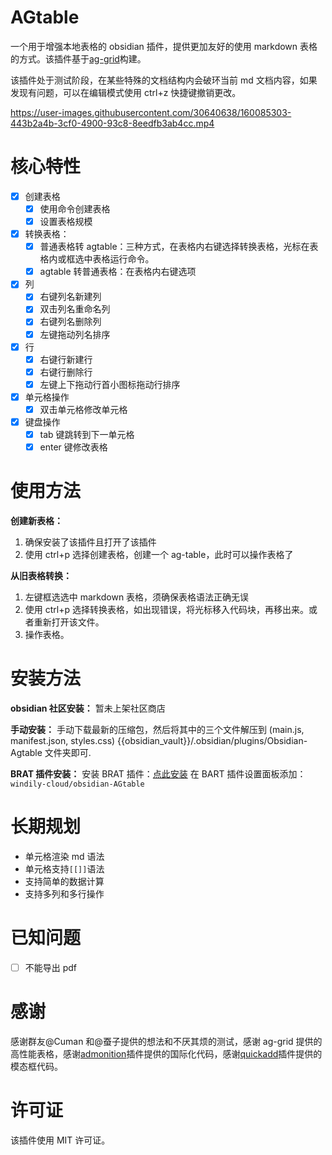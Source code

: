 # AGtable

一个用于增强本地表格的 obsidian 插件，提供更加友好的使用 markdown 表格的方式。该插件基于[ag-grid](https://github.com/ag-grid/ag-grid)构建。

该插件处于测试阶段，在某些特殊的文档结构内会破环当前 md 文档内容，如果发现有问题，可以在编辑模式使用 ctrl+z 快捷键撤销更改。

https://user-images.githubusercontent.com/30640638/160085303-443b2a4b-3cf0-4900-93c8-8eedfb3ab4cc.mp4

# 核心特性

- [x] 创建表格
  - [x] 使用命令创建表格
  - [x] 设置表格规模
- [x] 转换表格：
  - [x] 普通表格转 agtable：三种方式，在表格内右键选择转换表格，光标在表格内或框选中表格运行命令。
  - [x] agtable 转普通表格：在表格内右键选项
- [x] 列
  - [x] 右键列名新建列
  - [x] 双击列名重命名列
  - [x] 右键列名删除列
  - [x] 左键拖动列名排序
- [x] 行
  - [x] 右键行新建行
  - [x] 右键行删除行
  - [x] 左键上下拖动行首小图标拖动行排序
- [x] 单元格操作
  - [x] 双击单元格修改单元格
- [x] 键盘操作
  - [x] tab 键跳转到下一单元格
  - [x] enter 键修改表格

# 使用方法

**创建新表格：**

1. 确保安装了该插件且打开了该插件
2. 使用 ctrl+p 选择创建表格，创建一个 ag-table，此时可以操作表格了

**从旧表格转换：**

1. 左键框选选中 markdown 表格，须确保表格语法正确无误
2. 使用 ctrl+p 选择转换表格，如出现错误，将光标移入代码块，再移出来。或者重新打开该文件。
3. 操作表格。

# 安装方法

**obsidian 社区安装：**
暂未上架社区商店

**手动安装：**
手动下载最新的压缩包，然后将其中的三个文件解压到 (main.js, manifest.json, styles.css) {{obsidian_vault}}/.obsidian/plugins/Obsidian-Agtable 文件夹即可.

**BRAT 插件安装：**
安装 BRAT 插件：[点此安装](https://github.com/TfTHacker/obsidian42-brat)
在 BART 插件设置面板添加：`windily-cloud/obsidian-AGtable`

# 长期规划

- 单元格渲染 md 语法
- 单元格支持`[[]]`语法
- 支持简单的数据计算
- 支持多列和多行操作

# 已知问题

- [ ] 不能导出 pdf

# 感谢

感谢群友@Cuman 和@蚕子提供的想法和不厌其烦的测试，感谢 ag-grid 提供的高性能表格，感谢[admonition](https://github.com/valentine195/obsidian-admonition)插件提供的国际化代码，感谢[quickadd](https://github.com/chhoumann/quickadd)插件提供的模态框代码。

# 许可证

该插件使用 MIT 许可证。
